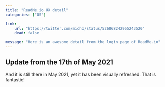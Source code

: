 ```yaml
---
title: "ReadMe.io UX detail"
categories: ["OS"]

link:
    url: "https://twitter.com/micho/status/526868242955243520"
    dead: false

message: "Here is an awesome detail from the login page of ReadMe.io"
---
```


## Update from the 17th of May 2021

And it is still there in May 2021, yet it has been visually refreshed. That is fantastic!